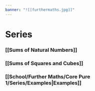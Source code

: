 ```yaml
---
banner: "![[furthermaths.jpg]]"
---
```

# Series

### [[Sums of Natural Numbers]]

### [[Sums of Squares and Cubes]]

### [[School/Further Maths/Core Pure 1/Series/Examples|Examples]]
